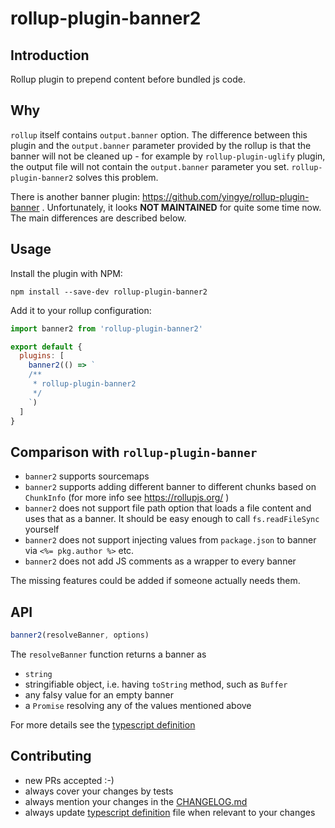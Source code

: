 # rollup-plugin-banner2

## Introduction

Rollup plugin to prepend content before bundled js code.

## Why

`rollup` itself contains `output.banner` option.
The difference between this plugin and the `output.banner` parameter provided by the rollup is that the banner will not be cleaned up - for example by `rollup-plugin-uglify` plugin, the output file will not contain the `output.banner` parameter you set. `rollup-plugin-banner2` solves this problem.

There is another banner plugin: https://github.com/yingye/rollup-plugin-banner . Unfortunately, it looks **NOT MAINTAINED** for quite some time now. The main differences are described below.

## Usage

Install the plugin with NPM:

```
npm install --save-dev rollup-plugin-banner2
```

Add it to your rollup configuration:

```js
import banner2 from 'rollup-plugin-banner2'

export default {
  plugins: [
    banner2(() => `
    /**
     * rollup-plugin-banner2
     */
    `)
  ]
}

```

## Comparison with `rollup-plugin-banner`
- `banner2` supports sourcemaps
- `banner2` supports adding different banner to different chunks based on `ChunkInfo` (for more info see https://rollupjs.org/ )
- `banner2` does not support file path option that loads a file content and uses that as a banner. It should be easy enough to call `fs.readFileSync` yourself
- `banner2` does not support injecting values from `package.json` to banner via `<%= pkg.author %>` etc.
- `banner2` does not add JS comments as a wrapper to every banner

The missing features could be added if someone actually needs them.

## API

```ts
banner2(resolveBanner, options)
```
The `resolveBanner` function returns a banner as
- `string`
- stringifiable object, i.e. having `toString` method, such as `Buffer`
- any falsy value for an empty banner
- a `Promise` resolving any of the values mentioned above

For more details see the [typescript definition](index.d.ts)

## Contributing

 - new PRs accepted :-)
 - always cover your changes by tests
 - always mention your changes in the [CHANGELOG.md](CHANGELOG.md)
 - always update [typescript definition](index.d.ts) file when relevant to your changes
